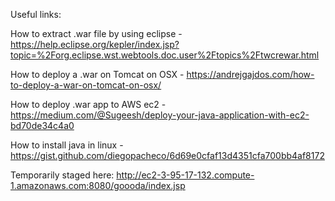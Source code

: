 Useful links:

How to extract .war file by using eclipse - https://help.eclipse.org/kepler/index.jsp?topic=%2Forg.eclipse.wst.webtools.doc.user%2Ftopics%2Ftwcrewar.html

How to deploy a .war on Tomcat on OSX - https://andrejgajdos.com/how-to-deploy-a-war-on-tomcat-on-osx/

How to deploy .war app to AWS ec2 - https://medium.com/@Sugeesh/deploy-your-java-application-with-ec2-bd70de34c4a0

How to install java in linux - https://gist.github.com/diegopacheco/6d69e0cfaf13d4351cfa700bb4af8172


Temporarily staged here: http://ec2-3-95-17-132.compute-1.amazonaws.com:8080/goooda/index.jsp